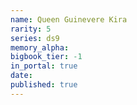 ```yaml
---
name: Queen Guinevere Kira
rarity: 5
series: ds9
memory_alpha:
bigbook_tier: -1
in_portal: true
date:
published: true
---
```



